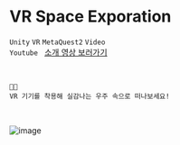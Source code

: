 # VR Space Exporation
`Unity` `VR` `MetaQuest2` `Video`
<br>
`Youtube` &nbsp; [소개 영상 보러가기](https://youtu.be/DT_bambsvLM)

<br>

```
🚀🌌
VR 기기를 착용해 실감나는 우주 속으로 떠나보세요!
```

<br>

![image](https://github.com/xaesu/Unity-VR-360-Video/assets/133942666/e53f082f-c7e4-4f5f-a813-e8b7adfdbe0a)

